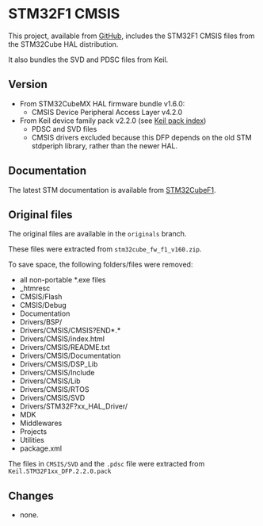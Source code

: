# STM32F1 CMSIS

This project, available from [GitHub](https://github.com/rpavlik/xpacks-stm32f1-hal),
includes the STM32F1 CMSIS files from the STM32Cube HAL distribution.

It also bundles the SVD and PDSC files from Keil.

## Version

* From STM32CubeMX HAL firmware bundle v1.6.0:
  * CMSIS Device Peripheral Access Layer v4.2.0
* From Keil device family pack v2.2.0 (see [Keil pack index](http://www.keil.com/dd2/pack/))
  * PDSC and SVD files
  * CMSIS drivers excluded because this DFP depends on the old STM stdperiph library, rather than the newer HAL.

## Documentation

The latest STM documentation is available from
[STM32CubeF1](http://www.st.com/en/embedded-software/stm32cubef1.html).

## Original files

The original files are available in the `originals` branch.

These files were extracted from `stm32cube_fw_f1_v160.zip`.

To save space, the following folders/files were removed:

* all non-portable *.exe files
* \_htmresc
* CMSIS/Flash
* CMSIS/Debug
* Documentation
* Drivers/BSP/
* Drivers/CMSIS/CMSIS?END*.*
* Drivers/CMSIS/index.html
* Drivers/CMSIS/README.txt
* Drivers/CMSIS/Documentation
* Drivers/CMSIS/DSP_Lib
* Drivers/CMSIS/Include
* Drivers/CMSIS/Lib
* Drivers/CMSIS/RTOS
* Drivers/CMSIS/SVD
* Drivers/STM32F?xx_HAL_Driver/
* MDK
* Middlewares
* Projects
* Utilities
* package.xml

The files in `CMSIS/SVD` and the `.pdsc` file were extracted from `Keil.STM32F1xx_DFP.2.2.0.pack`

## Changes

* none.


